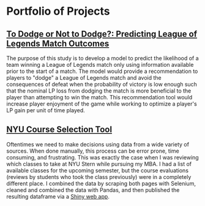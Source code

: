 # Portfolio of Projects

## [To Dodge or Not to Dodge?: Predicting League of Legends Match Outcomes](https://github.com/danbratton/portfolio/blob/master/To%20Dodge%20or%20Not%20to%20Dodge.ipynb)
The purpose of this study is to develop a model to predict the likelihood of a team winning a League of Legends match only using information available prior to the start of a match. The model would provide a recommendation to players to "dodge" a League of Legends match and avoid the consequences of defeat when the probability of victory is low enough such that the nominal LP loss from dodging the match is more beneficial to the player than attempting to win the match. This recommendation tool would increase player enjoyment of the game while working to optimize a player's LP gain per unit of time played.

## [NYU Course Selection Tool](https://github.com/danbratton/Course-Evaluations)
Oftentimes we need to make decisions using data from a wide variety of sources.  When done manually, this process can be error prone, time consuming, and frustrating.  This was exactly the case when I was reviewing which classes to take at NYU Stern while pursuing my MBA.  I had a list of available classes for the upcoming semester, but the course evaluations (reviews by students who took the class previously) were in a completely different place.  I combined the data by scraping both pages with Selenium, cleaned and combined the data with Pandas, and then published the resulting dataframe via a [Shiny web app](https://danbratton.shinyapps.io/XCourses/).
